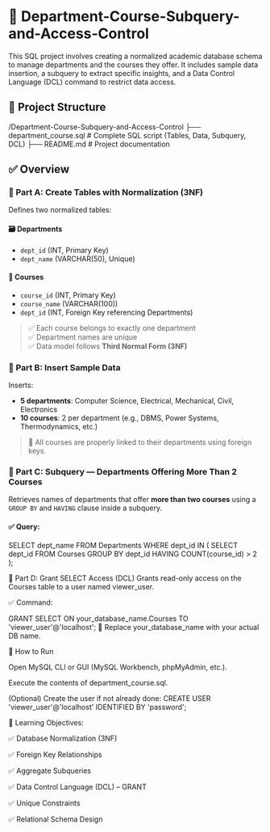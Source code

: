 # 📘 Department-Course-Subquery-and-Access-Control

This SQL project involves creating a normalized academic database schema to manage departments and the courses they offer. It includes sample data insertion, a subquery to extract specific insights, and a Data Control Language (DCL) command to restrict data access.

## 📂 Project Structure

/Department-Course-Subquery-and-Access-Control
├── department_course.sql # Complete SQL script (Tables, Data, Subquery, DCL)
├── README.md # Project documentation

## ✅ Overview

### 🔹 Part A: Create Tables with Normalization (3NF)

Defines two normalized tables:

#### 🗃️ Departments
- `dept_id` (INT, Primary Key)
- `dept_name` (VARCHAR(50), Unique)

#### 📘 Courses
- `course_id` (INT, Primary Key)
- `course_name` (VARCHAR(100))
- `dept_id` (INT, Foreign Key referencing Departments)

> ✅ Each course belongs to exactly one department  
> ✅ Department names are unique  
> ✅ Data model follows **Third Normal Form (3NF)**


### 🔹 Part B: Insert Sample Data

Inserts:
- **5 departments**: Computer Science, Electrical, Mechanical, Civil, Electronics
- **10 courses**: 2 per department (e.g., DBMS, Power Systems, Thermodynamics, etc.)

> 🔗 All courses are properly linked to their departments using foreign keys.


### 🔹 Part C: Subquery — Departments Offering More Than 2 Courses

Retrieves names of departments that offer **more than two courses** using a `GROUP BY` and `HAVING` clause inside a subquery.


#### ✅ Query:
SELECT dept_name
FROM Departments
WHERE dept_id IN (
    SELECT dept_id
    FROM Courses
    GROUP BY dept_id
    HAVING COUNT(course_id) > 2
);


🔹 Part D: Grant SELECT Access (DCL)
Grants read-only access on the Courses table to a user named viewer_user.

✅ Command:

GRANT SELECT ON your_database_name.Courses TO 'viewer_user'@'localhost';
🔐 Replace your_database_name with your actual DB name.


🚀 How to Run

Open MySQL CLI or GUI (MySQL Workbench, phpMyAdmin, etc.).

Execute the contents of department_course.sql.

(Optional) Create the user if not already done:
CREATE USER 'viewer_user'@'localhost' IDENTIFIED BY 'password';


🧠 Learning Objectives:

✅ Database Normalization (3NF)

✅ Foreign Key Relationships

✅ Aggregate Subqueries

✅ Data Control Language (DCL) – GRANT

✅ Unique Constraints

✅ Relational Schema Design


